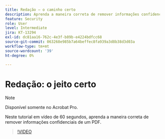 ```yaml
---
title: Redação — o caminho certo
description: Aprenda a maneira correta de remover informações confidenciais de um PDF
feature: Security
role: User
level: Intermediate
jira: KT-13294
exl-id: dc81aa16-762c-4e3f-b89b-e4224bdfcc68
source-git-commit: 063268e985b7a64beffec8fa939a3d8b38d3d03a
workflow-type: tm+mt
source-wordcount: '39'
ht-degree: 0%

---
```


# Redação: o jeito certo

>[!NOTE]
>
>Disponível somente no Acrobat Pro.

Neste tutorial em vídeo de 60 segundos, aprenda a maneira correta de remover informações confidenciais de um PDF.

>[!VIDEO](https://video.tv.adobe.com/v/3436917?quality=12&learn=on&hidetitle=true&captions=por_br)
